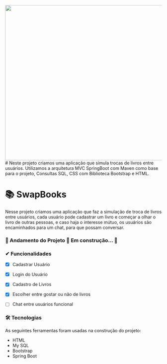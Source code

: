 <img src="https://img.freepik.com/fotos-gratis/vista-frontal-de-livros-empilhados-e-escadas-para-o-dia-da-educacao_23-2149241046.jpg?w=1380&t=st=1681320518~exp=1681321118~hmac=e00840143dead808d99c0b702b38e080ba2534b53345949b4921f4f62dd0a4ba" width="900px" height="500px">
# 
Neste projeto criamos uma aplicação que simula trocas de livros entre usuários. Utilizamos a arquitetura MVC SpringBoot com Maven como base para o projeto, Consultas SQL,
CSS com Biblioteca Bootstrap e HTML.

# 📚 SwapBooks
 Nesse projeto criamos uma aplicação que faz a simulação de troca de livros entre usuários, cada usuário pode cadastrar um livro e começar a olhar o livro de outras pessoas, e caso haja o interesse mútuo, os usuários são encaminhados para um chat, para que possam conversar.

### 🚧  Andamento do Projeto 🚀 Em construção...  🚧

### ✔ Funcionalidades

  - [x] Cadastrar Usuário
  - [x] Login do Usuário
  - [x] Cadastro de Livros
  - [x] Escolher entre gostar ou não de livros
  - [ ] Chat entre usuários funcional
 

### 🛠 Tecnologias

As seguintes ferramentas foram usadas na construção do projeto:

- HTML
- My SQL
- Bootstrap
- Spring Boot


